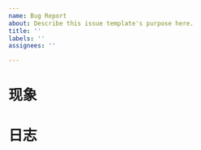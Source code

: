 ```yaml
---
name: Bug Report
about: Describe this issue template's purpose here.
title: ''
labels: ''
assignees: ''

---
```


# 现象

# 日志
